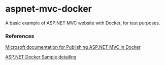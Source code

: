 # aspnet-mvc-docker
A basic example of ASP.NET MVC website with Docker, for test purposes.

### References
[Microsoft documentation for Publishing ASP.NET MVC in Docker](https://docs.microsoft.com/pt-br/aspnet/mvc/overview/deployment/docker-aspnetmvc)

[ASP.NET Docker Sample detailing](https://github.com/microsoft/dotnet-framework-docker/blob/main/samples/aspnetapp/README.md#view-the-aspnet-app-in-a-running-container-on-windows)